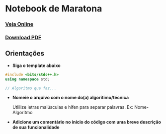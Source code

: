 # Notebook de Maratona

### [Veja Online](https://github.com/TonyALima/notebook-maratona/blob/main/notebook.md)

### [Download PDF](https://github.com/TonyALima/notebook-maratona/releases/download/v1.0/Notebook.pdf)

## Orientações

* **Siga o template abaixo**

``` cpp
#include <bits/stdc++.h>
using namespace std;

// Algoritmo que faz...


```

* **Nomeie o arquivo com o nome do(a) algoritimo/técnica**

  Utlilize letras maiúsculas e hífen para separar palavras.
  Ex: Nome-Algoritmo

* **Adicione um comentário no inicio do código com uma breve descrição de sua funcionalidade**
